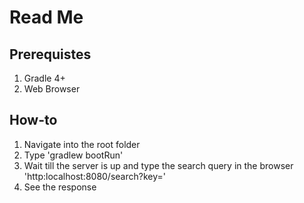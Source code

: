 # Read Me

## Prerequistes

1. Gradle 4+
2. Web Browser

## How-to

1. Navigate into the root folder
2. Type 'gradlew bootRun'
3. Wait till the server is up and type the search query in the browser 'http:localhost:8080/search?key=<keyword>'
4. See the response


